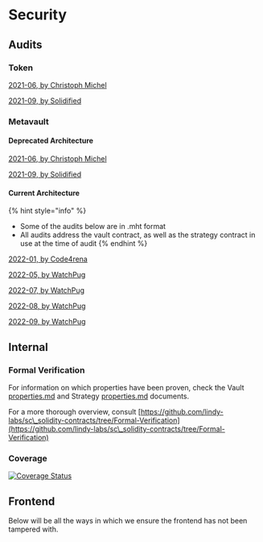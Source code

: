 # Security

## Audits

### Token

[2021-06, by Christoph Michel](https://drive.google.com/file/d/1mOHOeD5bSyQBkValNKnLKqssMFiuGOGv/view?usp=sharing)

[2021-09, by Solidified](https://drive.google.com/file/d/1D-uAeQtWU09G1psZQ6WKTsvGPtx5AtsX/view?usp=sharing)

### Metavault

#### Deprecated Architecture

[2021-06, by Christoph Michel](https://drive.google.com/file/d/1MmqbBU1DWjI40qXZQ52o1V4TUwuqNgNG/view?usp=sharing)

[2021-09, by Solidified](https://drive.google.com/file/d/1D-uAeQtWU09G1psZQ6WKTsvGPtx5AtsX/view?usp=sharing)

#### Current Architecture

{% hint style="info" %}
* Some of the audits below are in .mht format
* All audits address the vault contract, as well as the strategy contract in use at the time of audit
{% endhint %}

[2022-01, by Code4rena](https://drive.google.com/file/d/18HOx6IFj87JZ72J-tz-AbRNF62Jadr3V/view?usp=sharing)

[2022-05, by WatchPug](https://drive.google.com/file/d/1cG3mtFfSH8HPjgBLzJ1VzIGongv60HhQ/view?usp=sharing)

[2022-07, by WatchPug](https://drive.google.com/file/d/1OGnhJvpeihdzliFWDL9DHqIWcbsML39q/view?usp=sharing)

[2022-08, by WatchPug](https://drive.google.com/file/d/1lRH0Xl37FX4\_FCF36ocafShXPMcRQ58I/view?usp=sharing)

[2022-09, by WatchPug](https://drive.google.com/file/d/1kR3nshIZNR6EqWHDFBWuKVSd2a76hZUD/view?usp=sharing)

## Internal

### Formal Verification

For information on which properties have been proven, check the Vault [properties.md](specification/vault/properties.md "mention") and Strategy [properties.md](specification/strategies/properties.md "mention") documents.

For a more thorough overview, consult [https://github.com/lindy-labs/sc\_solidity-contracts/tree/Formal-Verification](https://github.com/lindy-labs/sc\_solidity-contracts/tree/Formal-Verification)

### Coverage

[![Coverage Status](https://coveralls.io/repos/github/lindy-labs/sc\_solidity-contracts/badge.svg?branch=main\&kill\_cache=1)](https://coveralls.io/github/lindy-labs/sc\_solidity-contracts)

## Frontend

Below will be all the ways in which we ensure the frontend has not been tampered with.

